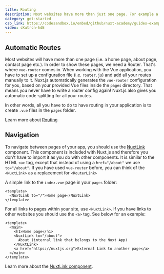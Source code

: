 ```yaml
---
title: Routing
description: Most websites have more than just one page. For example a home page, about page, contact page etc. In order to show these pages we need a Router.
category: get-started
csb_link: https://codesandbox.io/embed/github/nuxt-academy/guides-examples/tree/master/01_get_started/02_routing?fontsize=14&hidenavigation=1&theme=dark
video: cKutrcn-hdE
---
```


<YouTubeLite :video="video" :title="title" ></YouTubeLite>

## Automatic Routes

Most websites will have more than one page (i.e. a home page, about page, contact page etc.). In order to show these pages, we need a Router. That's where `vue-router` comes in. When working with the Vue application, you have to set up a configuration file (i.e. `router.js`) and add all your routes manually to it. Nuxt.js automatically generates the `vue-router` configuration for you, based on your provided Vue files inside the `pages` directory. That means you never have to write a router config again! Nuxt.js also gives you automatic code-splitting for all your routes.

In other words, all you have to do to have routing in your application is to create `.vue` files in the `pages` folder.

<base-alert type="next">

Learn more about [Routing](/docs/2.x/features/file-system-routing)

</base-alert>

## Navigation

To navigate between pages of your app, you should use the [NuxtLink](/docs/2.x/features/nuxt-components#the-nuxtlink-component) component. This component is included with Nuxt.js and therefore you don't have to import it as you do with other components. It is similar to the HTML `<a>` tag, except that instead of using a `href="/about"` we use `to="/about"`. If you have used `vue-router` before, you can think of the `<NuxtLink>` as a replacement for `<RouterLink>`

A simple link to the `index.vue` page in your `pages` folder:

```html{}[pages/index.vue]
<template>
  <NuxtLink to="/">Home page</NuxtLink>
</template>
```

For all links to pages within your site, use `<NuxtLink>`. If you have links to other websites you should use the `<a>` tag. See below for an example:

```html{}[pages/index.vue]
<template>
  <main>
    <h1>Home page</h1>
    <NuxtLink to="/about">
      About (internal link that belongs to the Nuxt App)
    </NuxtLink>
    <a href="https://nuxtjs.org">External Link to another page</a>
  </main>
</template>
```

<base-alert type="next">

Learn more about the [NuxtLink component](/docs/2.x/features/nuxt-components#the-nuxtlink-component).

</base-alert>
